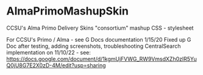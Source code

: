 # AlmaPrimoMashupSkin
CCSU's Alma Primo Delivery Skins "consortium" mashup CSS - stylesheet

For CCSU's Primo / Alma - see G Docs documentation 1/15/20
Fixed up G Doc after testing, adding screenshots, troubleshooting CentralSearch implementation on 11/10/22 - see: https://docs.google.com/document/d/1kgmUjFVWG_RW9VmsdXZh0zlR5YuQ0jU8G7E2X0zD-4M/edit?usp=sharing
